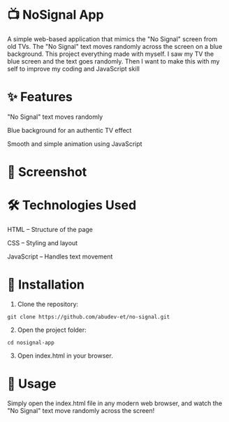 # 📺 NoSignal App

A simple web-based application that mimics the "No Signal" screen from old TVs. The "No Signal" text moves randomly across the screen on a blue background. This project everything made with myself. I saw my TV the blue screen and the
text goes randomly. Then I want to make this with my self to improve my coding and JavaScript skill

# ✨ Features

"No Signal" text moves randomly

Blue background for an authentic TV effect

Smooth and simple animation using JavaScript


# 📸 Screenshot

# 🛠️ Technologies Used

  HTML – Structure of the page

  CSS – Styling and layout

  JavaScript – Handles text movement


# 📂 Installation

1. Clone the repository:
```
git clone https://github.com/abudev-et/no-signal.git
```

2. Open the project folder:


``
cd nosignal-app
``

3. Open index.html in your browser.



# 📝 Usage

Simply open the index.html file in any modern web browser, and watch the "No Signal" text move randomly across the screen!


